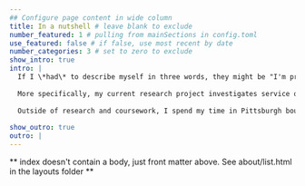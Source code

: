 ```yaml
---
## Configure page content in wide column
title: In a nutshell # leave blank to exclude
number_featured: 1 # pulling from mainSections in config.toml
use_featured: false # if false, use most recent by date
number_categories: 3 # set to zero to exclude
show_intro: true
intro: | 
  If I \*had\* to describe myself in three words, they might be "I'm probably hungry". If I had to describe myself in more, I'd say: I'm a second year PhD candidate in the engineering and public policy department at Carnegie Mellon University. Though my time here has been filled with moments of intense self-scrutiny and uncertainty, it has also included some really beautiful moments during my classes and research. I really like what I'm doing here.
  
  More specifically, my current research project investigates service quality discrepancies of Uber and Lyft across racial groups. Generally, I'm interested in researching issues at the intersection of society and engineering, like consumer adoption of electric vehicles and understanding the impacts of the energy transition on historically marginalized communities. Luckily, I get to hear about these topics frequently during presentations to the [Vehicle Electrification Group (VEG)](https://www.cmu.edu/cit/veg/index.html), the research group run by my advisor, Dr. Jeremy Michalek, which I am a part of.
  
  Outside of research and coursework, I spend my time in Pittsburgh bouldering, listening to podcasts, and spending time with my lovely fellow students. If you are interested in learning more about my professional and academic experiences OR the failures I've experienced along the way, please see my [resumés](/resumes/).
  
show_outro: true
outro: |
---
```


** index doesn't contain a body, just front matter above.
See about/list.html in the layouts folder **